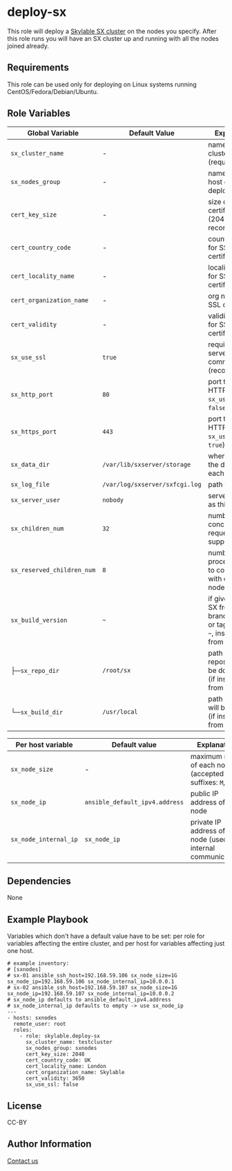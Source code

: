 deploy-sx
=========

This role will deploy a [Skylable SX cluster](http://www.skylable.com/products/sx/) on the nodes you specify.
After this role runs you will have an SX cluster up and running with all the nodes joined already.

Requirements
------------

This role can be used only for deploying on Linux systems running CentOS/Fedora/Debian/Ubuntu.

Role Variables
--------------

| Global Variable            | Default Value                    | Explanation                                                                                   |
|----------------------------|----------------------------------|-----------------------------------------------------------------------------------------------|
| `sx_cluster_name`          | -                                | name of SX cluster (required)                                                                 |
| `sx_nodes_group`           | -                                | name of the host group to deploy SX on                                                        |
| `cert_key_size`            | -                                | size of SSL certificate key (2048 recommended)                                                |
| `cert_country_code`        | -                                | country code for SSL certificate                                                              |
| `cert_locality_name`       | -                                | locality name for SSL certificate                                                             |
| `cert_organization_name`   | -                                | org name for SSL certificate                                                                  |
| `cert_validity`            | -                                | validity in days for SSL certificate                                                          |
| `sx_use_ssl`               | `true`                           | require SSL for server communication (recommended)                                            |
| `sx_http_port`             | `80`                             | port to use for HTTP (if `sx_use_ssl` is `false`)                                             |
| `sx_https_port`            | `443`                            | port to use for HTTPS (if `sx_use_ssl` is `true`)                                             |
| `sx_data_dir`              | `/var/lib/sxserver/storage`      | where to store the data on each node                                                          |
| `sx_log_file`              | `/var/log/sxserver/sxfcgi.log`   | path to logfile                                                                               |
| `sx_server_user`           | `nobody`                         | server will run as this user                                                                  |
| `sx_children_num`          | `32`                             | number of concurrent requests supported                                                       |
| `sx_reserved_children_num` | `8`                              | number of processes used to communicate with other nodes                                      |
| `sx_build_version`         | `~`                              | if given, builds SX from given branch, commit or tag; if set to `~`, installs SX from package |
| ├─`sx_repo_dir`            | `/root/sx`                       | path where SX repository will be downloaded (if installed from source)                        |
| └─`sx_build_dir`           | `/usr/local`                     | path where SX will be installed (if installed from source)                                    |

| Per host variable     | Default value                  | Explanation                                                      |
|-----------------------|--------------------------------|------------------------------------------------------------------|
| `sx_node_size`        | -                              | maximum size of each node (accepted suffixes: `M`,`G`,`T`)       |
| `sx_node_ip`          | `ansible_default_ipv4.address` | public IP address of the node                                    |
| `sx_node_internal_ip` | `sx_node_ip`                   | private IP address of the node (used for internal communication) |

Dependencies
------------

None

Example Playbook
----------------

Variables which don't have a default value have to be set: per role for variables affecting the entire cluster, and per host
for variables affecting just one host.

    # example inventory:
    # [sxnodes]
    # sx-01 ansible_ssh_host=192.168.59.106 sx_node_size=1G sx_node_ip=192.168.59.106 sx_node_internal_ip=10.0.0.1
    # sx-02 ansible_ssh_host=192.168.59.107 sx_node_size=1G sx_node_ip=192.168.59.107 sx_node_internal_ip=10.0.0.2
    # sx_node_ip defaults to ansible_default_ipv4.address
    # sx_node_internal_ip defaults to empty -> use sx_node_ip
    ---
    - hosts: sxnodes
      remote_user: root
      roles:
        - role: skylable.deploy-sx
          sx_cluster_name: testcluster
          sx_nodes_group: sxnodes
          cert_key_size: 2048
          cert_country_code: UK
          cert_locality_name: London
          cert_organization_name: Skylable
          cert_validity: 3650
          sx_use_ssl: false
      
License
-------

CC-BY

Author Information
------------------

[Contact us](http://www.skylable.com/company/#form)
